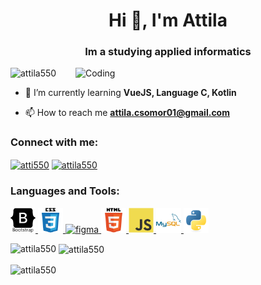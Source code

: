 <h1 align="center">Hi 👋, I'm Attila</h1>
<h3 align="center">Im a studying applied informatics</h3>
<img align= "right" alt = "Coding" width="400" src="https://giphy.com/gifs/dommespace-domme-space-programador-qgQUggAC3Pfv687qPC"> 

<p align="left"> <img src="https://komarev.com/ghpvc/?username=attila550&label=Profile%20views&color=0e75b6&style=flat" alt="attila550" /> </p>

- 🌱 I’m currently learning **VueJS, Language C, Kotlin**

- 📫 How to reach me **attila.csomor01@gmail.com**

<h3 align="left">Connect with me:</h3>
<p align="left">
<a href="https://twitter.com/atti550" target="blank"><img align="center" src="https://raw.githubusercontent.com/rahuldkjain/github-profile-readme-generator/master/src/images/icons/Social/twitter.svg" alt="atti550" height="30" width="40" /></a>
<a href="https://instagram.com/attila550" target="blank"><img align="center" src="https://raw.githubusercontent.com/rahuldkjain/github-profile-readme-generator/master/src/images/icons/Social/instagram.svg" alt="attila550" height="30" width="40" /></a>
</p>

<h3 align="left">Languages and Tools:</h3>
<p align="left"> <a href="https://getbootstrap.com" target="_blank" rel="noreferrer"> <img src="https://raw.githubusercontent.com/devicons/devicon/master/icons/bootstrap/bootstrap-plain-wordmark.svg" alt="bootstrap" width="40" height="40"/> </a> <a href="https://www.w3schools.com/css/" target="_blank" rel="noreferrer"> <img src="https://raw.githubusercontent.com/devicons/devicon/master/icons/css3/css3-original-wordmark.svg" alt="css3" width="40" height="40"/> </a> <a href="https://www.figma.com/" target="_blank" rel="noreferrer"> <img src="https://www.vectorlogo.zone/logos/figma/figma-icon.svg" alt="figma" width="40" height="40"/> </a> <a href="https://www.w3.org/html/" target="_blank" rel="noreferrer"> <img src="https://raw.githubusercontent.com/devicons/devicon/master/icons/html5/html5-original-wordmark.svg" alt="html5" width="40" height="40"/> </a> <a href="https://developer.mozilla.org/en-US/docs/Web/JavaScript" target="_blank" rel="noreferrer"> <img src="https://raw.githubusercontent.com/devicons/devicon/master/icons/javascript/javascript-original.svg" alt="javascript" width="40" height="40"/> </a> <a href="https://www.mysql.com/" target="_blank" rel="noreferrer"> <img src="https://raw.githubusercontent.com/devicons/devicon/master/icons/mysql/mysql-original-wordmark.svg" alt="mysql" width="40" height="40"/> </a> <a href="https://www.python.org" target="_blank" rel="noreferrer"> <img src="https://raw.githubusercontent.com/devicons/devicon/master/icons/python/python-original.svg" alt="python" width="40" height="40"/> </a> </p>

<p><img align="left" src="https://github-readme-stats.vercel.app/api/top-langs?username=attila550&show_icons=true&locale=en&layout=compact" alt="attila550" /></p>

<p>&nbsp;<img align="center" src="https://github-readme-stats.vercel.app/api?username=attila550&show_icons=true&locale=en" alt="attila550" /></p>

<p><img align="center" src="https://github-readme-streak-stats.herokuapp.com/?user=attila550&" alt="attila550" /></p>
